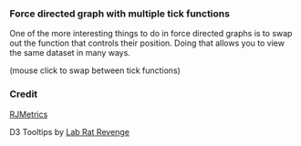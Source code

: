 ### Force directed graph with multiple tick functions

One of the more interesting things to do in force directed graphs is to swap out the function 
that controls their position. Doing that allows you to view the same dataset in many ways. 

(mouse click to swap between tick functions)

### Credit 
<a href="http://rjmetrics.com">RJMetrics</a>

D3 Tooltips by <a href="http://labratrevenge.com">Lab Rat Revenge</a>
